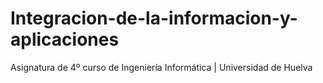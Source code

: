 # Integracion-de-la-informacion-y-aplicaciones
Asignatura de 4º curso de Ingeniería Informática | Universidad de Huelva
